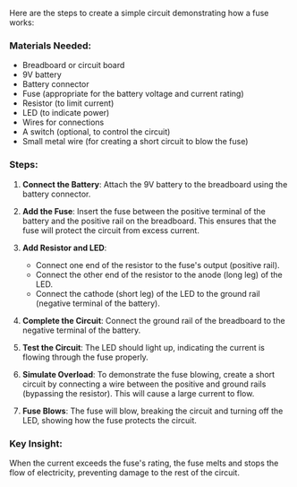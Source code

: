 Here are the steps to create a simple circuit demonstrating how a fuse works:

### Materials Needed:
- Breadboard or circuit board
- 9V battery
- Battery connector
- Fuse (appropriate for the battery voltage and current rating)
- Resistor (to limit current)
- LED (to indicate power)
- Wires for connections
- A switch (optional, to control the circuit)
- Small metal wire (for creating a short circuit to blow the fuse)

### Steps:

1. **Connect the Battery**: Attach the 9V battery to the breadboard using the battery connector.
   
2. **Add the Fuse**: Insert the fuse between the positive terminal of the battery and the positive rail on the breadboard. This ensures that the fuse will protect the circuit from excess current.

3. **Add Resistor and LED**:
   - Connect one end of the resistor to the fuse's output (positive rail).
   - Connect the other end of the resistor to the anode (long leg) of the LED.
   - Connect the cathode (short leg) of the LED to the ground rail (negative terminal of the battery).

4. **Complete the Circuit**: Connect the ground rail of the breadboard to the negative terminal of the battery.

5. **Test the Circuit**: The LED should light up, indicating the current is flowing through the fuse properly.

6. **Simulate Overload**: To demonstrate the fuse blowing, create a short circuit by connecting a wire between the positive and ground rails (bypassing the resistor). This will cause a large current to flow.

7. **Fuse Blows**: The fuse will blow, breaking the circuit and turning off the LED, showing how the fuse protects the circuit.

### Key Insight:
When the current exceeds the fuse's rating, the fuse melts and stops the flow of electricity, preventing damage to the rest of the circuit.
